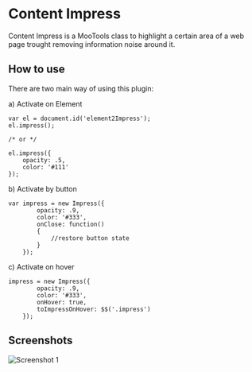 Content Impress
====================

Content Impress is a MooTools class to highlight a certain area of a web page trought removing information noise around it.

How to use
----------

There are two main way of using this plugin:

a) Activate on Element
	 
	var el = document.id('element2Impress');
	el.impress();
	
	/* or */  
	
	el.impress({
		opacity: .5,
		color: '#111'
	});

b) Activate by button

	var impress = new Impress({
			opacity: .9,
			color: '#333',
			onClose: function()
			{
				//restore button state
			}
		});

c) Activate on hover

	impress = new Impress({
			opacity: .9,
			color: '#333',
			onHover: true,
			toImpressOnHover: $$('.impress')
		});

		
Screenshots
-----------

![Screenshot 1](http://dl.dropbox.com/u/5138746/impress.jpg)